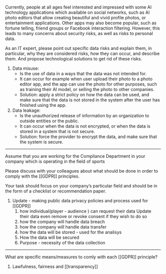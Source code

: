 Currently, people at all ages feel interested and impressed with some AI technology applications which available on social networks, such as AI photo editors that allow creating beautiful and vivid profile photos, or entertainment applications. Other apps may also become popular, such as fortune telling, friend groups or Facebook interaction filtering. However, this leads to many concerns about security risks, as well as risks to personal data.

As an IT expert, please point out specific data risks and explain them, in particular, why they are considered risks, how they can occur, and describe them. And propose technological solutions to get rid of these risks.

1. Data misuse: 
    - Is the use of data in a ways that the data was not intended for.
    - It can occur for example when user upload their photo to a photo editor app, and the app can use the photo for other purposes, such as training their AI model, or selling the photo to other companies.
    - Solution: apply a strict policy on how the data can be used, and make sure that the data is not stored in the system after the user has finished using the app.
2. Data leakage:
    - Is the unauthorized release of information by an organization to outside entities or the public.
    - It can occur when the data is not encrypted, or when the data is stored in a system that is not secure.
    - Solution: force the provider to encrypt the data, and make sure that the system is secure.

---
Assume that you are working for the Compliance Department in your company which is operating in the field of sports

Please discuss with your colleagues about what should be done in order to comply with the [[GDPR]] principles. 

Your task should focus on your company’s particular field and should be in the form of a checklist or recommendation paper.
1. Update - making public data privacy policies and process used for [[GDPR]]
    1. how individual(player - audience ) can 
        request their data
        Update their data
        even remove or revoke consent if they wish to do so
    2. how the company will handle data breach
    3. how the company will handle data transfer
    4. how the data will be stored - used for the analisys
    5. How the data will be secured
    6. Purpose - necessity of the data collection
---
What are specific means/measures to comly with each [[GDPR]] principle?
1. Lawfulness, fairness and [[transparency]]
    